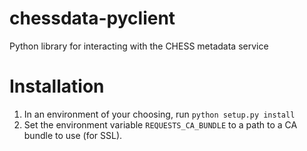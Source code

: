 # chessdata-pyclient
Python library for interacting with the CHESS metadata service

# Installation
1. In an environment of your choosing, run `python setup.py install`
2. Set the environment variable `REQUESTS_CA_BUNDLE` to a path to a CA bundle to use (for SSL).